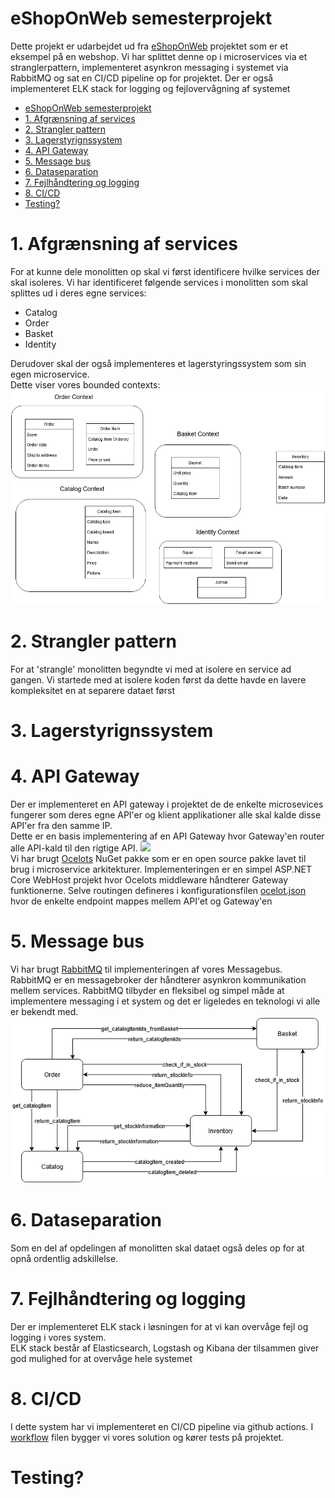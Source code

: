 eShopOnWeb semesterprojekt
==========================
Dette projekt er udarbejdet ud fra [eShopOnWeb](https://github.com/dotnet-architecture/eShopOnWeb) projektet som er et eksempel på en webshop. Vi har splittet denne op i microservices via et stranglerpattern, implementeret asynkron messaging i systemet via RabbitMQ og sat en CI/CD pipeline op for projektet. Der er også implementeret ELK stack for logging og fejlovervågning af systemet

- [eShopOnWeb semesterprojekt](#eshoponweb-semesterprojekt)
- [1. Afgrænsning af services](#1-afgrænsning-af-services)
- [2. Strangler pattern](#2-strangler-pattern)
- [3. Lagerstyrignssystem](#3-lagerstyrignssystem)
- [4. API Gateway](#4-api-gateway)
- [5. Message bus](#5-message-bus)
- [6. Dataseparation](#6-dataseparation)
- [7. Fejlhåndtering og logging](#7-fejlhåndtering-og-logging)
- [8. CI/CD](#8-cicd)
- [Testing?](#testing)


# 1. Afgrænsning af services
For at kunne dele monolitten op skal vi først identificere hvilke services der skal isoleres. Vi har identificeret følgende services i monolitten som skal splittes ud i deres egne services:
- Catalog
- Order
- Basket
- Identity

Derudover skal der også implementeres et lagerstyringssystem som sin egen microservice. <br>
Dette viser vores bounded contexts: <br>
<img src="Documentation\Bounded contexts.png" width="550"/>

# 2. Strangler pattern
For at 'strangle' monolitten begyndte vi med at isolere en service ad gangen. Vi startede med at isolere koden først da dette havde en lavere kompleksitet en at separere dataet først

# 3. Lagerstyrignssystem


# 4. API Gateway
Der er implementeret en API gateway i projektet de de enkelte microsevices fungerer som deres egne API'er og klient applikationer alle skal kalde disse API'er fra den samme IP. <br>
Dette er en basis implementering af en API Gateway hvor Gateway'en router alle API-kald til den rigtige API.
<img src="https://ocelot.readthedocs.io/en/latest/_images/OcelotBasic.jpg" width="550"/><br>
Vi har brugt [Ocelots](https://www.nuget.org/packages/Ocelot) NuGet pakke som er en open source pakke lavet til brug i microservice arkitekturer. Implementeringen er en simpel ASP.NET Core WebHost projekt hvor Ocelots middleware håndterer Gateway funktionerne. Selve routingen defineres i konfigurationsfilen [ocelot.json](eShopOnWebStrangler\APIGateway\APIGateway\ocelot.json) hvor de enkelte endpoint mappes mellem API'et og Gateway'en

# 5. Message bus
Vi har brugt [RabbitMQ](https://www.nuget.org/packages/rabbitmq.client/) til implementeringen af vores Messagebus. RabbitMQ er en messagebroker der håndterer asynkron kommunikation mellem services. RabbitMQ tilbyder en fleksibel og simpel måde at implementere messaging i et system og det er ligeledes en teknologi vi alle er bekendt med. <br>
![](<Documentation\Message channels.png>)

# 6. Dataseparation
Som en del af opdelingen af monolitten skal dataet også deles op for at opnå ordentlig adskillelse.

# 7. Fejlhåndtering og logging
Der er implementeret ELK stack i løsningen for at vi kan overvåge fejl og logging i vores system. <br>
ELK stack består af Elasticsearch, Logstash og Kibana der tilsammen giver god mulighed for at overvåge hele systemet

# 8. CI/CD
I dette system har vi implementeret en CI/CD pipeline via github actions. I [workflow](.github\workflows\dotnetcore.yml) filen bygger vi vores solution og kører tests på projektet. 

# Testing?


